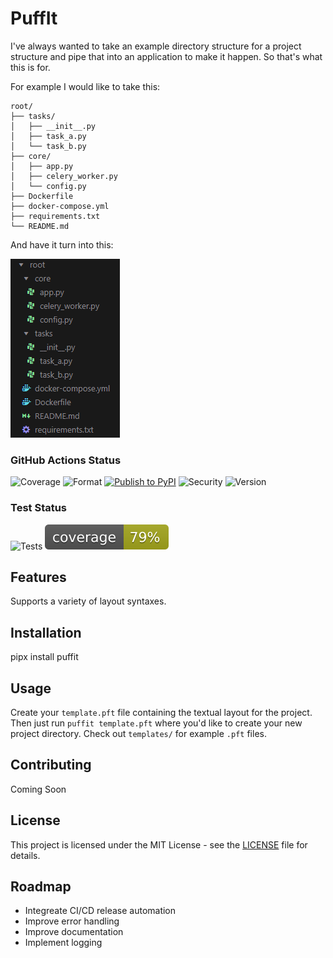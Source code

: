 # PuffIt

I've always wanted to take an example directory structure for a project structure and pipe that into an application to make it happen. So that's what this is for.

For example I would like to take this:

```
root/
├── tasks/
│   ├── __init__.py
│   ├── task_a.py
│   └── task_b.py
├── core/
│   ├── app.py
│   ├── celery_worker.py
│   └── config.py
├── Dockerfile
├── docker-compose.yml
├── requirements.txt
└── README.md
```

And have it turn into this:

![alt text](/docs/imgs/image.png)


### GitHub Actions Status
![Coverage](https://github.com/thechainercygnus/puffit/actions/workflows/coverage.yml/badge.svg) ![Format](https://github.com/thechainercygnus/puffit/actions/workflows/lint_and_format.yml/badge.svg) [![Publish to PyPI](https://github.com/thechainercygnus/puffit/actions/workflows/publish.yml/badge.svg?branch=main)](https://github.com/thechainercygnus/puffit/actions/workflows/publish.yml) ![Security](https://github.com/thechainercygnus/puffit/actions/workflows/security.yml/badge.svg) ![Version](https://github.com/thechainercygnus/puffit/actions/workflows/version.yml/badge.svg)

### Test Status
![Tests](https://github.com/thechainercygnus/puffit/actions/workflows/tests.yml/badge.svg) ![coverage](./docs/badges/coverage.svg)

## Features

Supports a variety of layout syntaxes.

## Installation

pipx install puffit

## Usage

Create your `template.pft` file containing the textual layout for the project. Then just run `puffit template.pft` where you'd like to create your new project directory. Check out `templates/` for example `.pft` files.

## Contributing

Coming Soon

## License

This project is licensed under the MIT License - see the [LICENSE](LICENSE) file for details.

## Roadmap

* Integreate CI/CD release automation
* Improve error handling
* Improve documentation
* Implement logging
